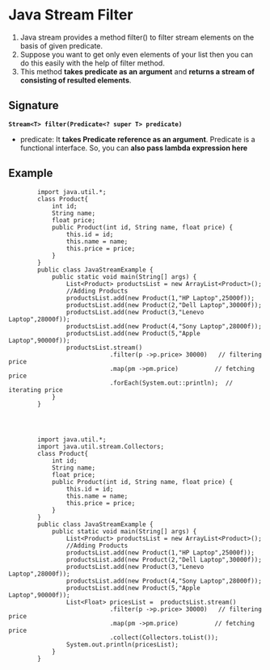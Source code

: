 # Java Stream Filter
1. Java stream provides a method filter() to filter stream elements on the basis of given predicate. 
2. Suppose you want to get only even elements of your list then you can do this easily with the help of filter method.
3. This method **takes predicate as an argument** and **returns a stream of consisting of resulted elements**.

## Signature
**`Stream<T> filter(Predicate<? super T> predicate)  `**

- predicate: It **takes Predicate reference as an argument**. Predicate is a functional interface. So, you can **also pass lambda expression here**

## Example

            import java.util.*;  
            class Product{  
                int id;  
                String name;  
                float price;  
                public Product(int id, String name, float price) {  
                    this.id = id;  
                    this.name = name;  
                    this.price = price;  
                }  
            }  
            public class JavaStreamExample {  
                public static void main(String[] args) {  
                    List<Product> productsList = new ArrayList<Product>();  
                    //Adding Products  
                    productsList.add(new Product(1,"HP Laptop",25000f));  
                    productsList.add(new Product(2,"Dell Laptop",30000f));  
                    productsList.add(new Product(3,"Lenevo Laptop",28000f));  
                    productsList.add(new Product(4,"Sony Laptop",28000f));  
                    productsList.add(new Product(5,"Apple Laptop",90000f));  
                    productsList.stream()  
                                .filter(p ->p.price> 30000)   // filtering price  
                                .map(pm ->pm.price)          // fetching price  
                                .forEach(System.out::println);  // iterating price  
                }  
            }




            import java.util.*;  
            import java.util.stream.Collectors;  
            class Product{  
                int id;  
                String name;  
                float price;  
                public Product(int id, String name, float price) {  
                    this.id = id;  
                    this.name = name;  
                    this.price = price;  
                }  
            }  
            public class JavaStreamExample {  
                public static void main(String[] args) {  
                    List<Product> productsList = new ArrayList<Product>();  
                    //Adding Products  
                    productsList.add(new Product(1,"HP Laptop",25000f));  
                    productsList.add(new Product(2,"Dell Laptop",30000f));  
                    productsList.add(new Product(3,"Lenevo Laptop",28000f));  
                    productsList.add(new Product(4,"Sony Laptop",28000f));  
                    productsList.add(new Product(5,"Apple Laptop",90000f));  
                    List<Float> pricesList =  productsList.stream()  
                                .filter(p ->p.price> 30000)   // filtering price  
                                .map(pm ->pm.price)          // fetching price  
                                .collect(Collectors.toList());  
                    System.out.println(pricesList);  
                }  
            }  